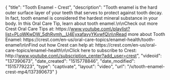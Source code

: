 {
    "title": "Tooth Enamel - Crest",
    "description": "Tooth enamel is the hard outer surface layer of your teeth that serves to protect against tooth decay. In fact, tooth enamel is considered the hardest mineral substance in your body. In this Oral Care Tip, learn about tooth enamel.\n\nCheck out more Crest Oral Care Tips at: https:\/\/www.youtube.com\/playlist?list=PLoWKwDW_5dhRvmh__U4EyxafavyYKvwfQ\n\nRead more about Tooth Enamel: https:\/\/crest.com\/en-us\/oral-care-topics\/enamel-health\/tooth-enamel\n\nFind out how Crest can help at: https:\/\/crest.com\/en-us\/oral-care-topics\/enamel-health\n\nClick here to subscribe to Crest: http:\/\/www.youtube.com\/subscription_center?add_user=crest",
    "videoid": "137390673",
    "date_created": "1515778846",
    "date_modified": "1515779223",
    "type": "captivate",
    "layout": "video",
    "url": "\/v\/tooth-enamel-crest-mp4\/137390673"
}